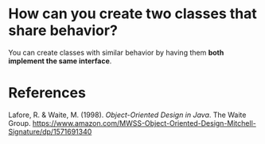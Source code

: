 # How can you create two classes that share behavior? 

You can create classes with similar behavior by having them **both implement the same interface**.


# References  
Lafore, R. & Waite, M. (1998). *Object-Oriented Design in Java*. The Waite Group. <https://www.amazon.com/MWSS-Object-Oriented-Design-Mitchell-Signature/dp/1571691340> 
